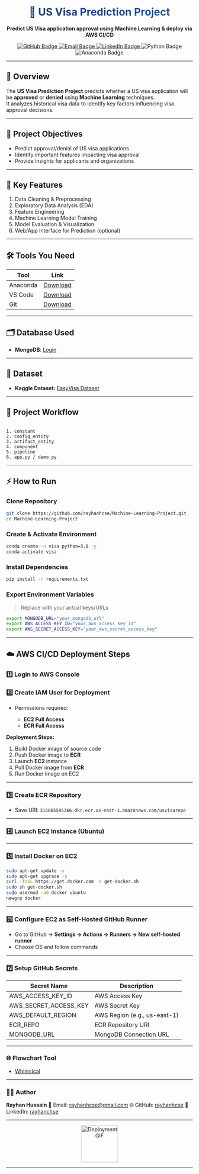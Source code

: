 
<h1 align="center">
  <span style="background: linear-gradient(to right, #1e3c72, #2a5298); -webkit-background-clip: text; color: transparent;">
    🛂 US Visa Prediction Project
  </span>
</h1>

<p align="center">
  <strong>Predict US Visa application approval using Machine Learning & deploy via AWS CI/CD</strong>
</p>

<p align="center">
  <a href="https://github.com/rayhanhcse/Machine-Learning-Project">
    <img src="https://img.shields.io/badge/GitHub-rayhanhcse-181717?style=for-the-badge&logo=github" alt="GitHub Badge"/>
  </a>
  <a href="mailto:rayhanhcse@gmail.com">
    <img src="https://img.shields.io/badge/Email-rayhanhcse@gmail.com-D14836?style=for-the-badge&logo=gmail" alt="Email Badge"/>
  </a>
  <a href="https://linkedin.com/in/rayhanchse">
    <img src="https://img.shields.io/badge/LinkedIn-rayhanchse-0077B5?style=for-the-badge&logo=linkedin" alt="LinkedIn Badge"/>
  </a>
  <img src="https://img.shields.io/badge/Python-3.8-3776AB?style=for-the-badge&logo=python" alt="Python Badge"/>
  <img src="https://img.shields.io/badge/Anaconda-202020?style=for-the-badge&logo=anaconda" alt="Anaconda Badge"/>
</p>

---

## 📘 Overview
The **US Visa Prediction Project** predicts whether a US visa application will be **approved** or **denied** using **Machine Learning** techniques.  
It analyzes historical visa data to identify key factors influencing visa approval decisions.

---

## 🎯 Project Objectives
- Predict approval/denial of US visa applications  
- Identify important features impacting visa approval  
- Provide insights for applicants and organizations  

---

## 🧩 Key Features
1. Data Cleaning & Preprocessing  
2. Exploratory Data Analysis (EDA)  
3. Feature Engineering  
4. Machine Learning Model Training  
5. Model Evaluation & Visualization  
6. Web/App Interface for Prediction (optional)  

---

## 🛠 Tools You Need
| Tool | Link |
|------|------|
| Anaconda | [Download](https://www.anaconda.com/) |
| VS Code | [Download](https://code.visualstudio.com/download) |
| Git | [Download](https://git-scm.com/) |

---

## 🗂 Database Used
- **MongoDB**: [Login](https://account.mongodb.com/account/login)  

---

## 📁 Dataset
- **Kaggle Dataset:** [EasyVisa Dataset](https://www.kaggle.com/datasets/moro23/easyvisa-dataset)  

---

## 🚀 Project Workflow
```

1. constant
2. config_entity
3. artifact_entity
4. component
5. pipeline
6. app.py / demo.py

````

---

## ⚡ How to Run

### Clone Repository
```bash
git clone https://github.com/rayhanhcse/Machine-Learning-Project.git
cd Machine-Learning-Project
````

### Create & Activate Environment

```bash
conda create -n visa python=3.8 -y
conda activate visa
```

### Install Dependencies

```bash
pip install -r requirements.txt
```

### Export Environment Variables

> Replace with your actual keys/URLs

```bash
export MONGODB_URL="your_mongodb_url"
export AWS_ACCESS_KEY_ID="your_aws_access_key_id"
export AWS_SECRET_ACCESS_KEY="your_aws_secret_access_key"
```

---

## ☁️ AWS CI/CD Deployment Steps

### 1️⃣ Login to AWS Console

### 2️⃣ Create IAM User for Deployment

* Permissions required:

  * **EC2 Full Access**
  * **ECR Full Access**

**Deployment Steps:**

1. Build Docker image of source code
2. Push Docker image to **ECR**
3. Launch **EC2** instance
4. Pull Docker image from **ECR**
5. Run Docker image on EC2

---

### 3️⃣ Create ECR Repository

* Save URI: `315865595366.dkr.ecr.us-east-1.amazonaws.com/usvisarepo`

---

### 4️⃣ Launch EC2 Instance (Ubuntu)

---

### 5️⃣ Install Docker on EC2

```bash
sudo apt-get update -y
sudo apt-get upgrade -y
curl -fsSL https://get.docker.com -o get-docker.sh
sudo sh get-docker.sh
sudo usermod -aG docker ubuntu
newgrp docker
```

---

### 6️⃣ Configure EC2 as Self-Hosted GitHub Runner

* Go to GitHub → **Settings → Actions → Runners → New self-hosted runner**
* Choose OS and follow commands

---

### 7️⃣ Setup GitHub Secrets

| Secret Name           | Description                  |
| --------------------- | ---------------------------- |
| AWS_ACCESS_KEY_ID     | AWS Access Key               |
| AWS_SECRET_ACCESS_KEY | AWS Secret Key               |
| AWS_DEFAULT_REGION    | AWS Region (e.g., us-east-1) |
| ECR_REPO              | ECR Repository URI           |
| MONGODB_URL           | MongoDB Connection URL       |

---

### 🌐 Flowchart Tool

* [Whimsical](https://whimsical.com/a)

---

### 👨‍💻 Author

**Rayhan Hussain**
📧 Email: [rayhanhcse@gmail.com](mailto:rayhanhcse@gmail.com)
🌐 GitHub: [rayhanhcse](https://github.com/rayhanhcse)
💼 LinkedIn: [rayhanchse](https://linkedin.com/in/rayhanchse)

---

<p align="center">
  <img src="https://media.giphy.com/media/l0HlPjez2i0gTSmFe/giphy.gif" width="100" alt="Deployment GIF"/>
</p>


---


